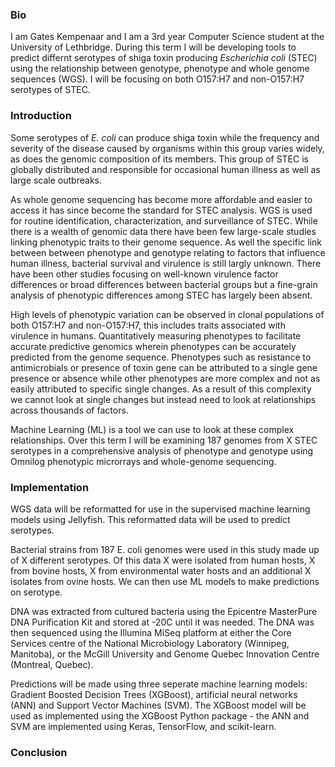 ### Bio
I am Gates Kempenaar and I am a 3rd year Computer Science student at the University of Lethbridge. During this term I will be 
developing tools to predict differnt serotypes of shiga toxin producing _Escherichia coli_ (STEC) using the relationship between 
genotype, phenotype and whole genome sequences (WGS). I will be focusing on both O157:H7 and non-O157:H7 serotypes of STEC. 

### Introduction
Some serotypes of _E. coli_ can produce shiga toxin while the frequency and severity of the disease caused by organisms within 
this group varies widely, as does the genomic composition of its members. This group of STEC is globally distributed and 
responsible for occasional human illness as well as large scale outbreaks. 

As whole genome sequencing has become more affordable and easier to access it has since become the standard for STEC analysis. 
WGS is used for routine identification, characterization, and surveillance of STEC. While there is a wealth of genomic data there 
have been few large-scale studies linking phenotypic traits to their genome sequence. As well the specific link between between 
phenotype and genotype relating to factors that influence human illness, bacterial survival and virulence is still largly 
unknown. There have been other studies focusing on well-known virulence factor differences or broad differences between bacterial 
groups but a fine-grain analysis of phenotypic differences among STEC has largely been absent. 

High levels of phenotypic variation can be observed in clonal populations of both O157:H7 and non-O157:H7, this includes traits 
associated with virulence in humans. Quantitatively measuring phenotypes to facilitate accurate predictive genomics wherein 
phenotypes can be accurately predicted from the genome sequence. Phenotypes such as resistance to antimicrobials or presence of 
toxin gene can be attributed to a single gene presence or absence while other phenotypes are more complex and not as easily 
attributed to specific single changes. As a result of this complexity we cannot look at single changes but instead need to look 
at relationships across thousands of factors.

Machine Learning (ML) is a tool we can use to look at these complex relationships. Over this term I will be examining 187 genomes 
from X STEC serotypes in a comprehensive analysis of phenotype and genotype using Omnilog phenotypic microrrays and whole-genome 
sequencing. 

### Implementation
WGS data will be reformatted for use in the supervised machine learning models using Jellyfish. This reformatted data will be 
used to predict serotypes.

Bacterial strains from 187 E. coli genomes were used in this study made up of X different serotypes. Of this data X were isolated 
from human hosts, X from bovine hosts, X from environmental water hosts and an additional X isolates from ovine hosts. We can 
then use ML models to make predictions on serotype. 

DNA was extracted from cultured bacteria using the Epicentre MasterPure DNA Purification Kit and stored at -20C until it was 
needed. The DNA was then sequenced using the Illumina MiSeq platform at either the Core Services centre of the National 
Microbiology Laboratory (Winnipeg, Manitoba), or the McGill University and Genome Quebec Innovation Centre (Montreal, Quebec).

Predictions will be made using three seperate machine learning models: Gradient Boosted Decision Trees (XGBoost), artificial 
neural networks (ANN) and Support Vector Machines (SVM). The XGBoost model will be used as implemented using the XGBoost Python 
package - the ANN and SVM are implemented using Keras, TensorFlow, and scikit-learn.

### Conclusion

